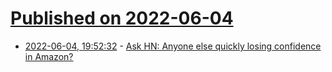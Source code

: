 # [Published on 2022-06-04](index.md)

* [2022-06-04, 19:52:32](https://news.ycombinator.com/item?id=31624401) - [Ask HN: Anyone else quickly losing confidence in Amazon?](https://news.ycombinator.com/item?id=31624401)
